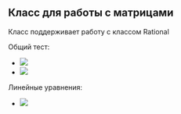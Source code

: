 ## Класс для работы с матрицами
Класс поддерживает работу с классом Rational


Общий тест:<br/>
  * ![](https://github.com/ShabanovR/Lessons/blob/master/3%20semester/matrix/test_result_img/matrix_test(1).png)
  * ![](https://github.com/ShabanovR/Lessons/blob/master/3%20semester/matrix/test_result_img/matrix_test(2).png)

Линейные уравнения:<br/>
  * ![](https://github.com/ShabanovR/Lessons/blob/master/3%20semester/matrix/test_result_img/linear_equation.png)

